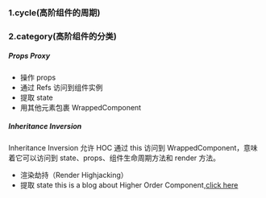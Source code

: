 ### 1.cycle(高阶组件的周期)




### 2.category(高阶组件的分类)

##### Props Proxy
* 操作 props
* 通过 Refs 访问到组件实例
* 提取 state
* 用其他元素包裹 WrappedComponent

##### Inheritance Inversion
Inheritance Inversion 允许 HOC 通过 this 访问到 WrappedComponent，意味着它可以访问到 state、props、组件生命周期方法和 render 方法。

* 渲染劫持（Render Highjacking）
* 提取 state
this is a blog about Higher Order Component,[click here](https://zhuanlan.zhihu.com/p/24776678?group_id=802649040843051008)

